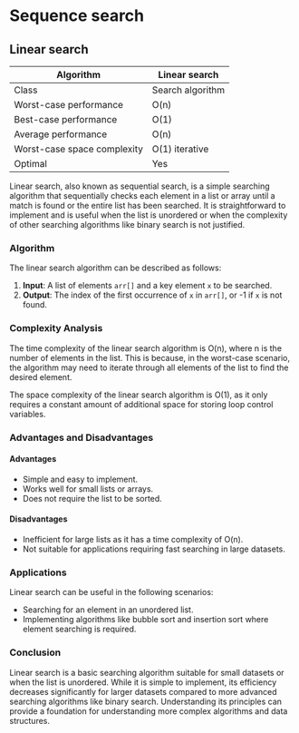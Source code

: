 
# Sequence search

## Linear search


| Algorithm                   | Linear search    |
|-----------------------------|------------------|
| Class                       | Search algorithm |
| Worst-case performance      | O(n)             |
| Best-case performance       | O(1)             |
| Average performance         | O(n)             |
| Worst-case space complexity | O(1) iterative   |
| Optimal                     | Yes              |

Linear search, also known as sequential search, is a simple searching algorithm that sequentially checks each element in a list or array until a match is found or the entire list has been searched. It is straightforward to implement and is useful when the list is unordered or when the complexity of other searching algorithms like binary search is not justified.

### Algorithm

The linear search algorithm can be described as follows:

1. **Input**: A list of elements `arr[]` and a key element `x` to be searched.
2. **Output**: The index of the first occurrence of `x` in `arr[]`, or -1 if `x` is not found.

### Complexity Analysis

The time complexity of the linear search algorithm is O(n), where n is the number of elements in the list. This is because, in the worst-case scenario, the algorithm may need to iterate through all elements of the list to find the desired element.

The space complexity of the linear search algorithm is O(1), as it only requires a constant amount of additional space for storing loop control variables.

### Advantages and Disadvantages

#### Advantages

- Simple and easy to implement.
- Works well for small lists or arrays.
- Does not require the list to be sorted.

#### Disadvantages

- Inefficient for large lists as it has a time complexity of O(n).
- Not suitable for applications requiring fast searching in large datasets.

### Applications

Linear search can be useful in the following scenarios:

- Searching for an element in an unordered list.
- Implementing algorithms like bubble sort and insertion sort where element searching is required.

### Conclusion

Linear search is a basic searching algorithm suitable for small datasets or when the list is unordered. While it is simple to implement, its efficiency decreases significantly for larger datasets compared to more advanced searching algorithms like binary search. Understanding its principles can provide a foundation for understanding more complex algorithms and data structures.
